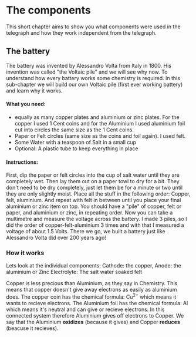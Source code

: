 # The components
This short chapter aims to show you what components were used in the telegraph and how they work independent from the telegraph. 

## The battery
The battery was invented by Alessandro Volta from Italy in 1800. His invention was called "the Voltaic pile" and we will see why now. 
To understand how every battery works some chemistry is required. In this sub-chapter we will build our own Voltaic pile (first ever working battery) and learn why it works.

#### What you need:
- equally as many copper plates and aluminium or zinc plates. For the copper I used 1 Cent coins and for the Aluminium I used aluminium foil cut into circles the same size as the 1 Cent coins.
- Paper or Felt circles (same size as the coins and foil again). I used felt. 
- Some Water with a teaspoon of Salt in a small cup
- Optional: A plastic tube to keep everything in place

#### Instructions:
First, dip the paper or felt circles into the cup of salt water until they are completely wet. Then lay them out on a paper towl to dry for a bit. They don't need to be dry completely, just let them be for a minute or two until they are only slightly moist. 
Place all the stuff in the following order: Copper, felt, aluminium. And repeat with felt in between until you place your final aluminium or zinc item on top. You should have a "pile" of copper, felt or paper, and aluminium or zinc, in repeating order. 
Now you can take a multimetre and measure the voltage across the battery. I made 3 piles, so I did the order of copper-felt-aluminium 3 times and with that I measured a voltage of about 1.5 Volts.
There we go, we built a battery just like Alessandro Volta did over 200 years ago! 

### How it works
Lets look at the individual components:
Cathode: the copper, 
Anode: the aluminium or Zinc
Electrolyte: The salt water soaked felt

Copper is less precious than Aluminium, as they say in Chemistry. This means that copper doesn't give away electrons as easily as aluminium does. 
The copper coin has the chemical formula: $\text{Cu}^{2+}$ which means it wants to recieve electrons.
The Aluminium foil has the chemical formula: $\text{Al}$ which means it's neutral and can give or recieve electrons. In this connected system therefore Aluminium gives off electrons to Copper. We say that the Aluminium **oxidizes** (because it gives) and Copper **reduces** (beacuse it recieves). 